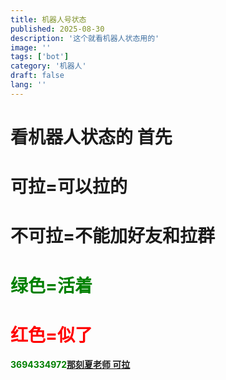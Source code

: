 ```yaml
---
title: 机器人号状态
published: 2025-08-30
description: '这个就看机器人状态用的'
image: ''
tags: ['bot']
category: '机器人'
draft: false 
lang: ''
---
```


# 看机器人状态的 首先
# 可拉=可以拉的  
# 不可拉=不能加好友和拉群

# <font color=#008000>绿色=活着</font>
# <font color=red>红色=似了</font>

**<font color=#008000>3694334972</font>[那刻夏老师 可拉](https://qm.qq.com/q/6gzDFpC7i8)**

